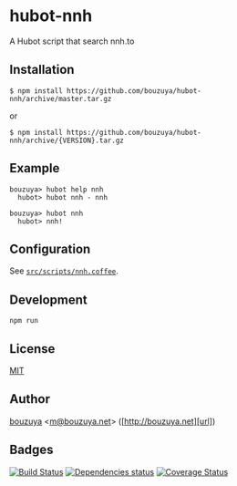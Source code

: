 # hubot-nnh

A Hubot script that search nnh.to

## Installation

    $ npm install https://github.com/bouzuya/hubot-nnh/archive/master.tar.gz

or

    $ npm install https://github.com/bouzuya/hubot-nnh/archive/{VERSION}.tar.gz

## Example

    bouzuya> hubot help nnh
      hubot> hubot nnh - nnh

    bouzuya> hubot nnh
      hubot> nnh!

## Configuration

See [`src/scripts/nnh.coffee`](src/scripts/nnh.coffee).

## Development

`npm run`

## License

[MIT](LICENSE)

## Author

[bouzuya][user] &lt;[m@bouzuya.net][mail]&gt; ([http://bouzuya.net][url])

## Badges

[![Build Status][travis-badge]][travis]
[![Dependencies status][david-dm-badge]][david-dm]
[![Coverage Status][coveralls-badge]][coveralls]

[travis]: https://travis-ci.org/bouzuya/hubot-nnh
[travis-badge]: https://travis-ci.org/bouzuya/hubot-nnh.svg?branch=master
[david-dm]: https://david-dm.org/bouzuya/hubot-nnh
[david-dm-badge]: https://david-dm.org/bouzuya/hubot-nnh.png
[coveralls]: https://coveralls.io/r/bouzuya/hubot-nnh
[coveralls-badge]: https://img.shields.io/coveralls/bouzuya/hubot-nnh.svg
[user]: https://github.com/bouzuya
[mail]: mailto:m@bouzuya.net
[url]: http://bouzuya.net
